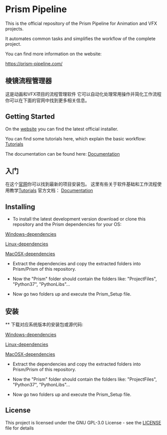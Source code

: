 # Prism Pipeline

This is the official repository of the Prism Pipeline for Animation and VFX projects.

It automates common tasks and simplifies the workflow of the complete project.

You can find more information on the website:

https://prism-pipeline.com/
## 棱镜流程管理器
这是动画和VFX项目的流程管理软件
它可以自动化处理常用操作并简化工作流程
你可以在下面的官网中找到更多相关信息。

## Getting Started

On the [website](https://prism-pipeline.com/) you can find the latest official installer.

You can find some tutorials here, which explain the basic workflow: [Tutorials](https://prism-pipeline.com/tutorials/)

The documentation can be found here: [Documentation](https://prism-pipeline.readthedocs.io/en/latest/)
## 入门
在这个[官网](https://prism-pipeline.com/)你可以找到最新的项目安装包。
这里有些关于软件基础和工作流程使用教学[Tutorials](https://prism-pipeline.com/tutorials/)
官方文档： [Documentation](https://prism-pipeline.readthedocs.io/en/latest/)

## Installing

* To install the latest development version download or clone this repository and the Prism dependencies for your OS:

[Windows-dependencies](https://dl.dropboxusercontent.com/s/w6yj55g3x3m5qx4/Prism_v1.3.0.0_dependencies_win.zip?dl=1)

[Linux-dependencies](https://dl.dropboxusercontent.com/s/n43ffvhasye066l/Prism_v1.3.0.0_dependencies_linux.zip?dl=1)

[MacOSX-dependencies](https://dl.dropboxusercontent.com/s/f2jebuvq62xf1xq/Prism_v1.3.0.0_dependencies_mac.zip?dl=1)

* Extract the dependencies and copy the extracted folders into Prism/Prism of this repository.

* Now the "Prism" folder should contain the folders like:
"ProjectFiles", "Python37", "PythonLibs"...

* Now go two folders up and execute the Prism_Setup file.

## 安装
** 下载对应系统版本的安装包或源代码:

[Windows-dependencies](https://dl.dropboxusercontent.com/s/w6yj55g3x3m5qx4/Prism_v1.3.0.0_dependencies_win.zip?dl=1)

[Linux-dependencies](https://dl.dropboxusercontent.com/s/n43ffvhasye066l/Prism_v1.3.0.0_dependencies_linux.zip?dl=1)

[MacOSX-dependencies](https://dl.dropboxusercontent.com/s/f2jebuvq62xf1xq/Prism_v1.3.0.0_dependencies_mac.zip?dl=1)

* Extract the dependencies and copy the extracted folders into Prism/Prism of this repository.

* Now the "Prism" folder should contain the folders like:
"ProjectFiles", "Python37", "PythonLibs"...

* Now go two folders up and execute the Prism_Setup file.

## License

This project is licensed under the GNU GPL-3.0 License - see the [LICENSE](LICENSE) file for details
